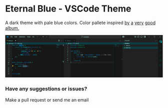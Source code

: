 
# Eternal Blue - VSCode Theme


A dark theme with pale blue colors.
Color pallete inspired [by](https://www.youtube.com/watch?v=EAiksF4bHpg) [a](https://www.youtube.com/watch?v=ots5los164Q) [very](https://www.youtube.com/watch?v=I0WzT0OJ-E0) [good](https://www.youtube.com/watch?v=mY_oDyqRM1A) [album.](https://www.youtube.com/watch?v=3VcTYyuGrgM)

![demo](https://raw.githubusercontent.com/LITzman/EternalBlue/refs/heads/main/example/example.png)

### Have any suggestions or issues?
Make a pull request or send me an email

